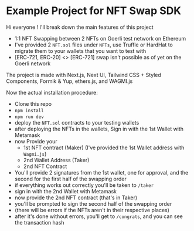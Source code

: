 ﻿# Example Project for NFT Swap SDK

Hi everyone ! I'll break down the main features of this project

- 1:1 NFT Swapping between 2 NFTs on Goerli test network on Ethereum
- I've provided 2 `NFT.sol` files under `NFTs`, use Truffle or HardHat to migrate them to your wallets that you want to test with
- [ERC-721, ERC-20] <> [ERC-721] swap isn't possible as of yet on the Goerli network

The project is made with Next.js, Next UI, Tailwind CSS + Styled Components, Formik & Yup, ethers.js, and WAGMI.js

Now the actual installation procedure:

- Clone this repo
- `npm install`
- `npm run dev`
- deploy the `NFT.sol` contracts to your testing wallets
- after deploying the NFTs in the wallets, Sign in with the 1st Wallet with Metamask
- now Provide your
  - 1st NFT contract (Maker) (I've provided the 1st Wallet address with `Wagmi.js`)
  - 2nd Wallet Address (Taker)
  - 2nd NFT Contract
- You'll provide 2 signatures from the 1st wallet, one for approval, and the second for the first half of the swapping order
- if everything works out correctly you'll be taken to `/taker`
- sign in with the 2nd Wallet with Metamask
- now provide the 2nd NFT contract (that's in Taker)
- you'll be prompted to sign the second half of the swapping order
- (there will be errors if the NFTs aren't in their respective places)
- after it's done without errors, you'll get to `/congrats`, and you can see the transaction hash
